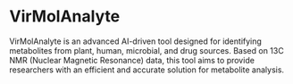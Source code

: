 # VirMolAnalyte
VirMolAnalyte is an advanced AI-driven tool designed for identifying metabolites from plant, human, microbial, and drug sources. Based on 13C NMR (Nuclear Magnetic Resonance) data, this tool aims to provide researchers with an efficient and accurate solution for metabolite analysis.
